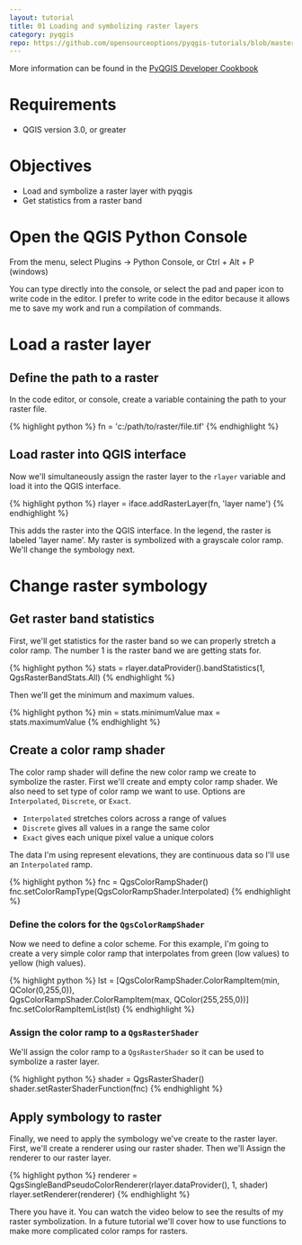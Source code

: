 ```yaml
---
layout: tutorial
title: 01 Loading and symbolizing raster layers
category: pyqgis
repo: https://github.com/opensourceoptions/pyqgis-tutorials/blob/master/01_load-symbolize-rasters.py
---
```


More information can be found in the [PyQGIS Developer Cookbook](https://docs.qgis.org/testing/en/docs/pyqgis_developer_cookbook/)

# Requirements
- QGIS version 3.0, or greater

# Objectives
- Load and symbolize a raster layer with pyqgis
- Get statistics from a raster band

# Open the QGIS Python Console
From the menu, select Plugins -> Python Console, or Ctrl + Alt + P (windows)

You can type directly into the console, or select the pad and paper icon to
write code in the editor. I prefer to write code in the editor because
it allows me to save my work and run a compilation of commands.

# Load a raster layer

## Define the path to a raster
In the code editor, or console, create a variable containing the path to your
raster file.

{% highlight python %}
fn = 'c:/path/to/raster/file.tif'
{% endhighlight %}

## Load raster into QGIS interface
Now we'll simultaneously assign the raster layer to the `rlayer` variable and
load it into the QGIS interface.

{% highlight python %}
rlayer = iface.addRasterLayer(fn, 'layer name')
{% endhighlight %}

This adds the raster into the QGIS interface. In the legend, the raster is
labeled 'layer name'. My raster is symbolized with a grayscale color ramp.
We'll change the symbology next.

# Change raster symbology

## Get raster band statistics
First, we'll get statistics for the raster band so we can properly stretch
a color ramp. The number 1 is the raster band we are getting stats for.

{% highlight python %}
stats = rlayer.dataProvider().bandStatistics(1, QgsRasterBandStats.All)
{% endhighlight %}

Then we'll get the minimum and maximum values.

{% highlight python %}
min = stats.minimumValue
max = stats.maximumValue
{% endhighlight %}

## Create a color ramp shader
The color ramp shader will define the new color ramp we create to symbolize
the raster. First we'll create and empty color ramp shader. We also need to set
type of color ramp we want to use. Options are `Interpolated`, `Discrete`, or
`Exact`.

- `Interpolated` stretches colors across a range of values
- `Discrete` gives all values in a range the same color
- `Exact` gives each unique pixel value a unique colors

The data I'm using represent elevations, they are continuous data so I'll use
an `Interpolated` ramp.

{% highlight python %}
fnc = QgsColorRampShader()
fnc.setColorRampType(QgsColorRampShader.Interpolated)
{% endhighlight %}

### Define the colors for the `QgsColorRampShader`
Now we need to define a color scheme. For this example,
I'm going to create a very simple color ramp that interpolates from green
(low values) to yellow (high values).

{% highlight python %}
lst = [QgsColorRampShader.ColorRampItem(min, QColor(0,255,0)),\
  QgsColorRampShader.ColorRampItem(max, QColor(255,255,0))]
fnc.setColorRampItemList(lst)
{% endhighlight %}

### Assign the color ramp to a `QgsRasterShader`
We'll assign the color ramp to a `QgsRasterShader` so it can be used to
symbolize a raster layer.

{% highlight python %}
shader = QgsRasterShader()
shader.setRasterShaderFunction(fnc)
{% endhighlight %}

## Apply symbology to raster
Finally, we need to apply the symbology we've create to the raster layer.
First, we'll create a renderer using our raster shader. Then we'll Assign
the renderer to our raster layer.

{% highlight python %}
renderer = QgsSingleBandPseudoColorRenderer(rlayer.dataProvider(), 1, shader)
rlayer.setRenderer(renderer)
{% endhighlight %}

There you have it. You can watch the video below to see the results of my
raster symbolization. In a future tutorial we'll cover how to use functions to
make more complicated color ramps for rasters.
